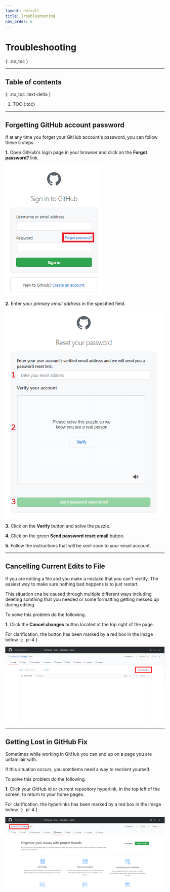 ```yaml
---
layout: default
title: Troubleshooting
nav_order: 6
---
```


# **Troubleshooting**
{: .no_toc }

---

## Table of contents
{: .no_toc .text-delta }

1. TOC
{:toc}

---

## Forgetting GitHub account password

If at any time you forget your GitHub account's password, you can follow these 5 steps:

**1.** Open GitHub's login page in your browser and click on the **Forgot password?** link.

!["Forgot password link"](https://github.com/orion13579/COMM-2216-SetE-Group6/blob/gh-pages/assets/images/ForgotPassword.png?raw=true)

**2.** Enter your _primary email address_ in the specified field.

!["Reset your password page"](https://github.com/orion13579/COMM-2216-SetE-Group6/blob/gh-pages/assets/images/PasswordResetRequest.png?raw=true)

**3.** Click on the **Verify** button and solve the puzzle.

**4.** Click on the green **Send password reset email** button.

**5.** Follow the instructions that will be sent soon to your email account.

---

## Cancelling Current Edits to File

If you are editing a file and you make a mistake that you can't rectify. The easiest way to make sure nothing bad heppens is to just restart.

This situation cna be caused through multiple different ways including deleting somthing that you needed or some formatting getting messed up during editing.

To solve this problem do the following.

**1.** Click the **Cancel changes** button located at the top right of the page.

For clarification, the button has been marked by a red box in the image below.
{: .pl-4 }

!["Cancel File Changes Button Highlight"](https://github.com/orion13579/COMM-2216-SetE-Group6/blob/gh-pages/assets/images/Section3Image27CancelChangesFix.png?raw=true)

---

## Getting Lost in GitHub Fix

Sometimes while working in GitHub you can end up on a page you are unfamilair with.

If this situation occurs, you somtiems need a way to reorient yourself.

To solve this problem do the following.

**1.** Click your GitHub id or current repsoitory hyperlink, in the top left of the screen, to return to your home pages.

For clarification, the hyperlinks has been marked by a red box in the image below.
{: .pl-4 }

!["Return home hyperlinks"](https://github.com/orion13579/COMM-2216-SetE-Group6/blob/gh-pages/assets/images/Section3Image28LostFix.png?raw=true)
